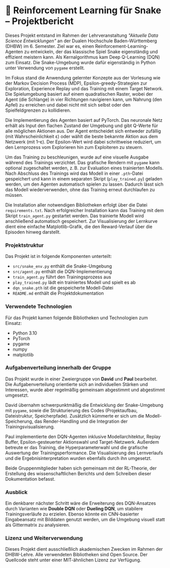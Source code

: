 # 🐍 Reinforcement Learning für Snake – Projektbericht

Dieses Projekt entstand im Rahmen der Lehrveranstaltung *"Aktuelle Data Science Entwicklungen"* an der Dualen Hochschule Baden-Württemberg (DHBW) im 6. Semester. Ziel war es, einen Reinforcement-Learning-Agenten zu entwickeln, der das klassische Spiel Snake eigenständig und effizient meistern kann. Als Kernalgorithmus kam Deep Q-Learning (DQN) zum Einsatz. Die Snake-Umgebung wurde dafür eigenständig in Python unter Verwendung von `pygame` erstellt.

Im Fokus stand die Anwendung gelernter Konzepte aus der Vorlesung wie der Markov Decision Process (MDP), Epsilon-greedy-Strategien zur Exploration, Experience Replay und das Training mit einem Target Network. Die Spielumgebung basiert auf einem quadratischen Raster, wobei der Agent (die Schlange) in vier Richtungen navigieren kann, um Nahrung (den Apfel) zu erreichen und dabei nicht mit sich selbst oder den Spielfeldgrenzen zu kollidieren.

Die Implementierung des Agenten basiert auf PyTorch. Das neuronale Netz erhält als Input den flachen Zustand der Umgebung und gibt Q-Werte für alle möglichen Aktionen aus. Der Agent entscheidet sich entweder zufällig (mit Wahrscheinlichkeit ε) oder wählt die beste bekannte Aktion aus dem Netzwerk (mit 1–ε). Der Epsilon-Wert wird dabei schrittweise reduziert, um den Lernprozess vom Explorieren hin zum Exploiteren zu steuern.

Um das Training zu beschleunigen, wurde auf eine visuelle Ausgabe während des Trainings verzichtet. Das grafische Rendern mit `pygame` kann optional zugeschaltet werden, z. B. zur Evaluation eines trainierten Modells. Nach Abschluss des Trainings wird das Modell in einer `.pth`-Datei gespeichert und kann in einem separaten Skript (`play_trained.py`) geladen werden, um den Agenten automatisch spielen zu lassen. Dadurch lässt sich das Modell wiederverwenden, ohne das Training erneut durchlaufen zu müssen.

Die Installation aller notwendigen Bibliotheken erfolgt über die Datei `requirements.txt`. Nach erfolgreicher Installation kann das Training mit dem Skript `train_agent.py` gestartet werden. Das trainierte Modell wird anschließend automatisch gespeichert. Zur Visualisierung der Lernkurve dient eine einfache Matplotlib-Grafik, die den Reward-Verlauf über die Episoden hinweg darstellt.

### Projektstruktur

Das Projekt ist in folgende Komponenten unterteilt:

- `src/snake_env.py` enthält die Snake-Umgebung
- `src/agent.py` enthält die DQN-Implementierung
- `train_agent.py` führt den Trainingsprozess aus
- `play_trained.py` lädt ein trainiertes Modell und spielt es ab
- `dqn_snake.pth` ist die gespeicherte Modell-Datei
- `README.md` enthält die Projektdokumentation

### Verwendete Technologien

Für das Projekt kamen folgende Bibliotheken und Technologien zum Einsatz:

- Python 3.10
- PyTorch
- pygame
- numpy
- matplotlib

### Aufgabenverteilung innerhalb der Gruppe

Das Projekt wurde in einer Zweiergruppe von **David** und **Paul** bearbeitet. Die Aufgabenverteilung orientierte sich an individuellen Stärken und Interessen, wurde aber regelmäßig gemeinsam abgestimmt und abgestimmt umgesetzt.

David übernahm schwerpunktmäßig die Entwicklung der Snake-Umgebung mit `pygame`, sowie die Strukturierung des Codes (Projektaufbau, Dateistruktur, Speicherpfade). Zusätzlich kümmerte er sich um die Modell-Speicherung, das Render-Handling und die Integration der Trainingsvisualisierung.

Paul implementierte den DQN-Agenten inklusive Modellarchitektur, Replay Buffer, Epsilon-gesteuerter Aktionswahl und Target-Netzwerk. Außerdem betreute er das Training, die Hyperparameterwahl und die grafische Auswertung der Trainingsperformance. Die Visualisierung des Lernverlaufs und die Ergebnisinterpretation wurden ebenfalls durch ihn umgesetzt.

Beide Gruppenmitglieder haben sich gemeinsam mit der RL-Theorie, der Erstellung des wissenschaftlichen Berichts und dem Schreiben dieser Dokumentation befasst.

### Ausblick

Ein denkbarer nächster Schritt wäre die Erweiterung des DQN-Ansatzes durch Varianten wie **Double DQN** oder **Dueling DQN**, um stabilere Trainingsverläufe zu erzielen. Ebenso könnte ein CNN-basierter Eingabeansatz mit Bilddaten genutzt werden, um die Umgebung visuell statt als Gittermatrix zu analysieren.

### Lizenz und Weiterverwendung

Dieses Projekt dient ausschließlich akademischen Zwecken im Rahmen der DHBW-Lehre. Alle verwendeten Bibliotheken sind Open Source. Der Quellcode steht unter einer MIT-ähnlichen Lizenz zur Verfügung.
